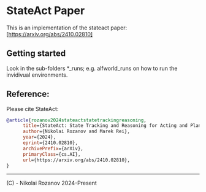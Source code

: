 # StateAct Paper

This is an implementation of the stateact paper:
[https://arxiv.org/abs/2410.02810]

## Getting started
Look in the sub-folders *_runs; e.g. alfworld_runs on how to run the invidivual environments.

## Reference:
Please cite StateAct:
```bibtex
@article{rozanov2024stateactstatetrackingreasoning,
      title={StateAct: State Tracking and Reasoning for Acting and Planning with Large Language Models}, 
      author={Nikolai Rozanov and Marek Rei},
      year={2024},
      eprint={2410.02810},
      archivePrefix={arXiv},
      primaryClass={cs.AI},
      url={https://arxiv.org/abs/2410.02810}, 
}
```

---
(C) - Nikolai Rozanov 2024-Present
